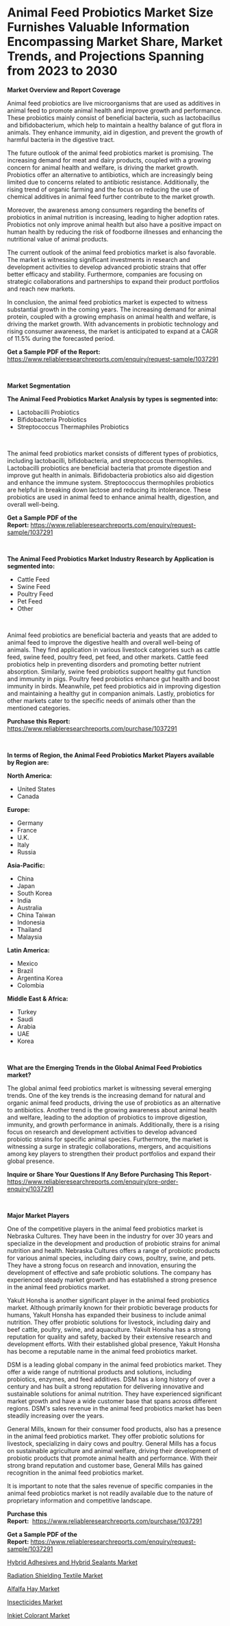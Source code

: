 <p><h1>Animal Feed Probiotics Market Size Furnishes Valuable Information Encompassing Market Share, Market Trends, and Projections Spanning from 2023 to 2030</h1></p><p><strong>Market Overview and Report Coverage</strong></p>
<p><p>Animal feed probiotics are live microorganisms that are used as additives in animal feed to promote animal health and improve growth and performance. These probiotics mainly consist of beneficial bacteria, such as lactobacillus and bifidobacterium, which help to maintain a healthy balance of gut flora in animals. They enhance immunity, aid in digestion, and prevent the growth of harmful bacteria in the digestive tract.</p><p>The future outlook of the animal feed probiotics market is promising. The increasing demand for meat and dairy products, coupled with a growing concern for animal health and welfare, is driving the market growth. Probiotics offer an alternative to antibiotics, which are increasingly being limited due to concerns related to antibiotic resistance. Additionally, the rising trend of organic farming and the focus on reducing the use of chemical additives in animal feed further contribute to the market growth.</p><p>Moreover, the awareness among consumers regarding the benefits of probiotics in animal nutrition is increasing, leading to higher adoption rates. Probiotics not only improve animal health but also have a positive impact on human health by reducing the risk of foodborne illnesses and enhancing the nutritional value of animal products.</p><p>The current outlook of the animal feed probiotics market is also favorable. The market is witnessing significant investments in research and development activities to develop advanced probiotic strains that offer better efficacy and stability. Furthermore, companies are focusing on strategic collaborations and partnerships to expand their product portfolios and reach new markets.</p><p>In conclusion, the animal feed probiotics market is expected to witness substantial growth in the coming years. The increasing demand for animal protein, coupled with a growing emphasis on animal health and welfare, is driving the market growth. With advancements in probiotic technology and rising consumer awareness, the market is anticipated to expand at a CAGR of 11.5% during the forecasted period.</p></p>
<p><strong>Get a Sample PDF of the Report:</strong> <a href="https://www.reliableresearchreports.com/enquiry/request-sample/1037291">https://www.reliableresearchreports.com/enquiry/request-sample/1037291</a></p>
<p>&nbsp;</p>
<p><strong>Market Segmentation</strong></p>
<p><strong>The Animal Feed Probiotics Market Analysis by types is segmented into:</strong></p>
<p><ul><li>Lactobacilli Probiotics</li><li>Bifidobacteria Probiotics</li><li>Streptococcus Thermaphiles Probiotics</li></ul></p>
<p>&nbsp;</p>
<p><p>The animal feed probiotics market consists of different types of probiotics, including lactobacilli, bifidobacteria, and streptococcus thermophiles. Lactobacilli probiotics are beneficial bacteria that promote digestion and improve gut health in animals. Bifidobacteria probiotics also aid digestion and enhance the immune system. Streptococcus thermophiles probiotics are helpful in breaking down lactose and reducing its intolerance. These probiotics are used in animal feed to enhance animal health, digestion, and overall well-being.</p></p>
<p><strong>Get a Sample PDF of the Report:</strong>&nbsp;<a href="https://www.reliableresearchreports.com/enquiry/request-sample/1037291">https://www.reliableresearchreports.com/enquiry/request-sample/1037291</a></p>
<p>&nbsp;</p>
<p><strong>The Animal Feed Probiotics Market Industry Research by Application is segmented into:</strong></p>
<p><ul><li>Cattle Feed</li><li>Swine Feed</li><li>Poultry Feed</li><li>Pet Feed</li><li>Other</li></ul></p>
<p>&nbsp;</p>
<p><p>Animal feed probiotics are beneficial bacteria and yeasts that are added to animal feed to improve the digestive health and overall well-being of animals. They find application in various livestock categories such as cattle feed, swine feed, poultry feed, pet feed, and other markets. Cattle feed probiotics help in preventing disorders and promoting better nutrient absorption. Similarly, swine feed probiotics support healthy gut function and immunity in pigs. Poultry feed probiotics enhance gut health and boost immunity in birds. Meanwhile, pet feed probiotics aid in improving digestion and maintaining a healthy gut in companion animals. Lastly, probiotics for other markets cater to the specific needs of animals other than the mentioned categories.</p></p>
<p><strong>Purchase this Report:</strong>&nbsp; <a href="https://www.reliableresearchreports.com/purchase/1037291">https://www.reliableresearchreports.com/purchase/1037291</a></p>
<p>&nbsp;</p>
<p><strong>In terms of Region, the Animal Feed Probiotics Market Players available by Region are:</strong></p>
<p>
    <p> <strong> North America: </strong>
        <ul>
            <li>United States</li>
            <li>Canada</li>
        </ul>
        </p> 
    <p> <strong> Europe: </strong>
        <ul>
            <li>Germany</li>
            <li>France</li>
            <li>U.K.</li>
            <li>Italy</li>
            <li>Russia</li>
        </ul>
        </p> 
    <p> <strong> Asia-Pacific: </strong>
        <ul>
            <li>China</li>
            <li>Japan</li>
            <li>South Korea</li>
            <li>India</li>
            <li>Australia</li>
            <li>China Taiwan</li>
            <li>Indonesia</li>
            <li>Thailand</li>
            <li>Malaysia</li>
        </ul>
        </p> 
    <p> <strong> Latin America: </strong>
        <ul>
            <li>Mexico</li>
            <li>Brazil</li>
            <li>Argentina Korea</li>
            <li>Colombia</li>
        </ul>
        </p> 
    <p> <strong> Middle East & Africa: </strong>
        <ul>
            <li>Turkey</li>
            <li>Saudi</li>
            <li>Arabia</li>
            <li>UAE</li>
            <li>Korea</li>
        </ul>
    </p>
    </p>
<p>&nbsp;</p>
<p><strong>What are the Emerging Trends in the Global Animal Feed Probiotics market?</strong></p>
<p><p>The global animal feed probiotics market is witnessing several emerging trends. One of the key trends is the increasing demand for natural and organic animal feed products, driving the use of probiotics as an alternative to antibiotics. Another trend is the growing awareness about animal health and welfare, leading to the adoption of probiotics to improve digestion, immunity, and growth performance in animals. Additionally, there is a rising focus on research and development activities to develop advanced probiotic strains for specific animal species. Furthermore, the market is witnessing a surge in strategic collaborations, mergers, and acquisitions among key players to strengthen their product portfolios and expand their global presence.</p></p>
<p><strong>Inquire or Share Your Questions If Any Before Purchasing This Report</strong>- <a href="https://www.reliableresearchreports.com/enquiry/pre-order-enquiry/1037291">https://www.reliableresearchreports.com/enquiry/pre-order-enquiry/1037291</a></p>
<p>&nbsp;</p>
<p><strong>Major Market Players</strong></p>
<p><p>One of the competitive players in the animal feed probiotics market is Nebraska Cultures. They have been in the industry for over 30 years and specialize in the development and production of probiotic strains for animal nutrition and health. Nebraska Cultures offers a range of probiotic products for various animal species, including dairy cows, poultry, swine, and pets. They have a strong focus on research and innovation, ensuring the development of effective and safe probiotic solutions. The company has experienced steady market growth and has established a strong presence in the animal feed probiotics market.</p><p>Yakult Honsha is another significant player in the animal feed probiotics market. Although primarily known for their probiotic beverage products for humans, Yakult Honsha has expanded their business to include animal nutrition. They offer probiotic solutions for livestock, including dairy and beef cattle, poultry, swine, and aquaculture. Yakult Honsha has a strong reputation for quality and safety, backed by their extensive research and development efforts. With their established global presence, Yakult Honsha has become a reputable name in the animal feed probiotics market.</p><p>DSM is a leading global company in the animal feed probiotics market. They offer a wide range of nutritional products and solutions, including probiotics, enzymes, and feed additives. DSM has a long history of over a century and has built a strong reputation for delivering innovative and sustainable solutions for animal nutrition. They have experienced significant market growth and have a wide customer base that spans across different regions. DSM's sales revenue in the animal feed probiotics market has been steadily increasing over the years.</p><p>General Mills, known for their consumer food products, also has a presence in the animal feed probiotics market. They offer probiotic solutions for livestock, specializing in dairy cows and poultry. General Mills has a focus on sustainable agriculture and animal welfare, driving their development of probiotic products that promote animal health and performance. With their strong brand reputation and customer base, General Mills has gained recognition in the animal feed probiotics market.</p><p>It is important to note that the sales revenue of specific companies in the animal feed probiotics market is not readily available due to the nature of proprietary information and competitive landscape.</p></p>
<p><strong>Purchase this Report:</strong>&nbsp;&nbsp;<a href="https://www.reliableresearchreports.com/purchase/1037291">https://www.reliableresearchreports.com/purchase/1037291</a></p>
<p></p>
<p><strong>Get a Sample PDF of the Report:</strong>&nbsp;<a href="https://www.reliableresearchreports.com/enquiry/request-sample/1037291">https://www.reliableresearchreports.com/enquiry/request-sample/1037291</a></p>
<p><p><a href="https://medium.com/@isaiasmarks/hybrid-adhesives-and-hybrid-sealants-market-trends-and-market-analysis-forecasted-for-period-d4485f304d17">Hybrid Adhesives and Hybrid Sealants Market</a></p><p><a href="https://medium.com/@sandyabbott2023/radiation-shielding-textile-market-size-market-outlook-and-market-forecast-2023-to-2030-475415b3aed9">Radiation Shielding Textile Market</a></p><p><a href="https://github.com/Krish2023na/Market-Research-Report-List-1/blob/main/alfalfa-hay-market.md">Alfalfa Hay Market</a></p><p><a href="https://github.com/zebdakicsin/Market-Research-Report-List-1/blob/main/insecticides-market.md">Insecticides Market</a></p><p><a href="https://medium.com/@cameronhuel/inkjet-colorant-market-research-report-its-history-and-forecast-2023-to-2030-bf7ddeec0c05">Inkjet Colorant Market</a></p></p>